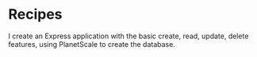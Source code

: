 # Recipes
I create an Express application with the basic create, read, update, delete features,
               using PlanetScale to create the database.
